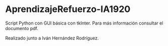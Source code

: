 # AprendizajeRefuerzo-IA1920
Script Python con GUI básica con tkInter. Para más información consultar el documento pdf.

Realizado junto a Iván Hernández Rodríguez.
